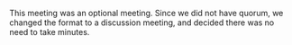 This meeting was an optional meeting. Since we did not have quorum, we changed the format to a discussion meeting, and decided there was no need to take minutes.
